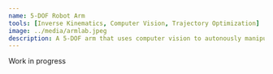 ```yaml
---
name: 5-DOF Robot Arm
tools: [Inverse Kinematics, Computer Vision, Trajectory Optimization]
image: ../media/armlab.jpeg
description: A 5-DOF arm that uses computer vision to autonously manipulate objects.
---
```


Work in progress

<!-- # The Movies Project

The Movies Project is something like **Netflix**, the only difference is that **it's not real**! It doesn't exist! I just created it to demonstrate how the **showcase** page looks like and how you can write whatever you want with full markdown support.

![preview](../media/balance_robot.jpg)

## Search Movies

![search](https://www.sketchappsources.com/resources/source-image/microsoft-windows-10-virtual-keyboard-diogo-sousa.png)

<p class="text-center">
{% include elements/button.html link="https://github.com/yousinix/portfolYOU" text="Learn More" %}
</p> -->